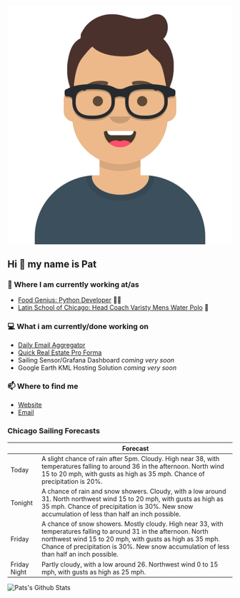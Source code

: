 [![Social banner for p-j-falconer](https://raw.githubusercontent.com/P-J-FALCONER/P-J-FALCONER/master/assets/avataaars.svg)](https://patfalconer.com/)
## Hi :wave: my name is Pat

### 💼 Where I am currently working at/as
- [Food Genius: Python Developer](https://getfoodgenius.com/) 🍔🐍
- [Latin School of Chicago: Head Coach Varisty Mens Water Polo](https://www.latinschool.org/) 🤽


### 💻 What i am currently/done working on
 - [Daily Email Aggregator](https://github.com/P-J-FALCONER/dott_daily_mail)
 - [Quick Real Estate Pro Forma](https://github.com/P-J-FALCONER/henry)
 - Sailing Sensor/Grafana Dashboard *coming very soon*
 - Google Earth KML Hosting Solution *coming very soon*

### 📫 Where to find me
 - [Website](https://patfalconer.com/)
 - [Email](mailto:patrick.j.falconer@gmail.com)


### Chicago Sailing Forecasts
|   | Forecast  |
|---|---|
| Today | A slight chance of rain after 5pm. Cloudy. High near 38, with temperatures falling to around 36 in the afternoon. North wind 15 to 20 mph, with gusts as high as 35 mph. Chance of precipitation is 20%. |
| Tonight | A chance of rain and snow showers. Cloudy, with a low around 31. North northwest wind 15 to 20 mph, with gusts as high as 35 mph. Chance of precipitation is 30%. New snow accumulation of less than half an inch possible. |
| Friday | A chance of snow showers. Mostly cloudy. High near 33, with temperatures falling to around 31 in the afternoon. North northwest wind 15 to 20 mph, with gusts as high as 35 mph. Chance of precipitation is 30%. New snow accumulation of less than half an inch possible. |
| Friday Night | Partly cloudy, with a low around 26. Northwest wind 0 to 15 mph, with gusts as high as 25 mph. |

![Pats's Github Stats](https://github-readme-stats.vercel.app/api?username=p-j-falconer&show_icons=true&theme=radical)
